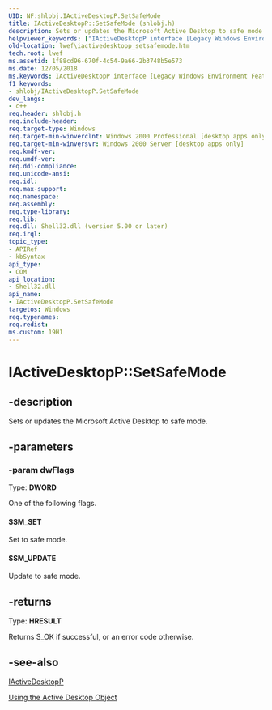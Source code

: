 ```yaml
---
UID: NF:shlobj.IActiveDesktopP.SetSafeMode
title: IActiveDesktopP::SetSafeMode (shlobj.h)
description: Sets or updates the Microsoft Active Desktop to safe mode.
helpviewer_keywords: ["IActiveDesktopP interface [Legacy Windows Environment Features]","SetSafeMode method","IActiveDesktopP.SetSafeMode","IActiveDesktopP::SetSafeMode","SSM_SET","SSM_UPDATE","SetSafeMode","SetSafeMode method [Legacy Windows Environment Features]","SetSafeMode method [Legacy Windows Environment Features]","IActiveDesktopP interface","_win32_IActiveDesktopP_SetSafeMode","lwef.iactivedesktopp_setsafemode","shell.iactivedesktopp_setsafemode","shlobj/IActiveDesktopP::SetSafeMode"]
old-location: lwef\iactivedesktopp_setsafemode.htm
tech.root: lwef
ms.assetid: 1f88cd96-670f-4c54-9a66-2b3748b5e573
ms.date: 12/05/2018
ms.keywords: IActiveDesktopP interface [Legacy Windows Environment Features],SetSafeMode method, IActiveDesktopP.SetSafeMode, IActiveDesktopP::SetSafeMode, SSM_SET, SSM_UPDATE, SetSafeMode, SetSafeMode method [Legacy Windows Environment Features], SetSafeMode method [Legacy Windows Environment Features],IActiveDesktopP interface, _win32_IActiveDesktopP_SetSafeMode, lwef.iactivedesktopp_setsafemode, shell.iactivedesktopp_setsafemode, shlobj/IActiveDesktopP::SetSafeMode
f1_keywords:
- shlobj/IActiveDesktopP.SetSafeMode
dev_langs:
- c++
req.header: shlobj.h
req.include-header: 
req.target-type: Windows
req.target-min-winverclnt: Windows 2000 Professional [desktop apps only]
req.target-min-winversvr: Windows 2000 Server [desktop apps only]
req.kmdf-ver: 
req.umdf-ver: 
req.ddi-compliance: 
req.unicode-ansi: 
req.idl: 
req.max-support: 
req.namespace: 
req.assembly: 
req.type-library: 
req.lib: 
req.dll: Shell32.dll (version 5.00 or later)
req.irql: 
topic_type:
- APIRef
- kbSyntax
api_type:
- COM
api_location:
- Shell32.dll
api_name:
- IActiveDesktopP.SetSafeMode
targetos: Windows
req.typenames: 
req.redist: 
ms.custom: 19H1
---
```


# IActiveDesktopP::SetSafeMode


## -description


Sets or updates the Microsoft Active Desktop to safe mode.


## -parameters




### -param dwFlags

Type: <b>DWORD</b>

One of the following flags.



#### SSM_SET

Set to safe mode.



#### SSM_UPDATE

Update to safe mode.


## -returns



Type: <b>HRESULT</b>

Returns S_OK if successful, or an error code otherwise.




## -see-also




<a href="https://docs.microsoft.com/windows/desktop/api/shlobj/nn-shlobj-iactivedesktopp">IActiveDesktopP</a>



<a href="https://docs.microsoft.com/windows/desktop/lwef/active-desktop-interface">Using the Active Desktop Object</a>
 

 


